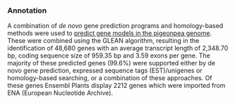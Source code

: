 ### Annotation

A combination of *de novo* gene prediction programs and homology-based
methods were used to [predict gene models in the pigeonpea
genome](https://europepmc.org/abstract/MED/22057054). These were
combined using the GLEAN algorithm, resulting in the identification of
48,680 genes with an average transcript length of 2,348.70 bp, coding
sequence size of 959.35 bp and 3.59 exons per gene. The majority of
these predicted genes (99.6%) were supported either by de novo gene
prediction, expressed sequence tags (EST)/unigenes or homology-based
searching, or a combination of these approaches. Of these genes Ensembl
Plants display 2212 genes which were imported from ENA (European
Nucleotide Archive).
